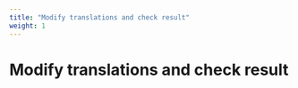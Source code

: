 ```yaml
---
title: "Modify translations and check result"
weight: 1
---
```


# Modify translations and check result
